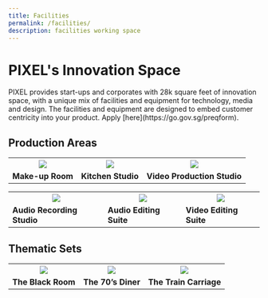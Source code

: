 ```yaml
---
title: Facilities
permalink: /facilities/
description: facilities working space
---
```


<h1>PIXEL's Innovation Space</h1>
PIXEL provides start-ups and corporates with 28k square feet of innovation space, with a unique mix of facilities and equipment for technology, media and design. The facilities and equipment are designed to embed customer centricity into your product. Apply [here](https://go.gov.sg/preqform).

<h2>Production Areas</h2>
<table>
	<tr>
		<th><img src="https://drive.google.com/uc?export=view&amp;id=1kqG5yMwFdIOyzmidSQytfnncoGK7Mt5b"></th>
		<th><img src="https://drive.google.com/uc?export=view&amp;id=1NTcdpUQ3wfF37fr7VXyl6S2chAFkAi10"></th>
		<th><img src="https://drive.google.com/uc?export=view&amp;id=1xBTO-ZgZT5gvfLVlwslAYqCNuVor6Tiu"></th>
	</tr>
	<tr>
		<td>
			<b>Make-up Room</b>
		</td>
		<td>
			<b>Kitchen Studio</b>
		</td>
		<td>
			<b>Video Production Studio</b>
		</td>
	</tr>
</table>

<table>
	<tr>
		<th><img src="https://drive.google.com/uc?export=view&amp;id=1J13ufD7KuQUJRkLizV3ThKxCr03wH4UP"></th>
		<th><img src="https://drive.google.com/uc?export=view&amp;id=1VTuJvTbiThS3T07kaeuJWw4R1M1JIhdp"></th>
		<th><img src="https://drive.google.com/uc?export=view&amp;id=1-N2fpVWU5o16bPO768r5N19t4qi1JGXl"></th>
	</tr>
	<tr>
		<td>
			<b>Audio Recording Studio</b>
		</td>
		<td>
			<b>Audio Editing Suite</b>
		</td>
		<td>
			<b>Video Editing Suite</b>
		</td>
	</tr>
</table>

<h2>Thematic Sets</h2>
<table>
	<tr>
		<th><img src="https://drive.google.com/uc?export=view&amp;id=1OF0BzoBP9uPYTF5OUVfR3za6AsRU8PEq"></th>
		<th><img src="https://drive.google.com/uc?export=view&amp;id=1WAPJX8Hnhj-rcGxJCHUDW1-owPo4Kl9U"></th>
		<th><img src="https://drive.google.com/uc?export=view&amp;id=1RQFvYmTfmC-qO2GeD7w0NiXqCnyufUq6"></th>
	</tr>
	<tr>
		<td>
			<b>The Black Room</b>
		</td>
		<td>
			<b>The 70’s Diner</b>
		</td>
		<td>
			<b>The Train Carriage</b>
		</td>
	</tr>
</table>